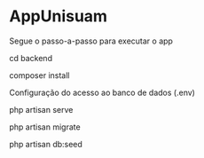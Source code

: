 # AppUnisuam

Segue o passo-a-passo para executar o app

cd backend

composer install

Configuração do acesso ao banco de dados (.env)

php artisan serve

php artisan migrate

php artisan db:seed
